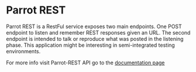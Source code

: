 # Parrot REST

Parrot REST is a RestFul service exposes two main endpoints. One POST endpoint to listen and remember REST responses given an URL. The second endpoint is intended to talk or reproduce what was posted in the listening phase. This application might be interesting in semi-integrated testing environments.

For more info visit Parrot-REST API go to the [documentation page](https://davidgamez.github.io/parrot-rest/release/api-guide.html)
